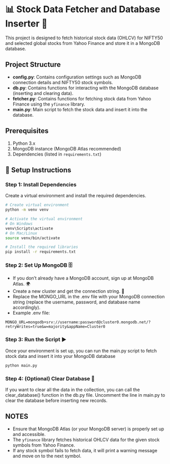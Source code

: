 # 📊 Stock Data Fetcher and Database Inserter 🚀

This project is designed to fetch historical stock data (OHLCV) for NIFTY50 and selected global stocks from Yahoo Finance and store it in a MongoDB database.

## Project Structure

- **config.py**: Contains configuration settings such as MongoDB connection details and NIFTY50 stock symbols.
- **db.py**: Contains functions for interacting with the MongoDB database (inserting and clearing data).
- **fetcher.py**: Contains functions for fetching stock data from Yahoo Finance using the `yfinance` library.
- **main.py**: Main script to fetch the stock data and insert it into the database.

## Prerequisites

1. Python 3.x
2. MongoDB instance (MongoDB Atlas recommended)
3. Dependencies (listed in `requirements.txt`)

## 🔧 Setup Instructions

### Step 1: Install Dependencies

Create a virtual environment and install the required dependencies.

```bash
# Create virtual environment
python -m venv venv

# Activate the virtual environment
# On Windows
venv\Scripts\activate
# On Mac/Linux
source venv/bin/activate

# Install the required libraries
pip install -r requirements.txt
```

### Step 2: Set Up MongoDB 🗄️

- If you don’t already have a MongoDB account, sign up at MongoDB Atlas. 🌍
- Create a new cluster and get the connection string. 🔑
- Replace the MONGO_URL in the .env file with your MongoDB connection string (replace the username, password, and database name accordingly).
- Example .env file:

```env
MONGO_URL=mongodb+srv://username:password@cluster0.mongodb.net/?retryWrites=true&w=majority&appName=Cluster0
```

### Step 3: Run the Script ▶️

Once your environment is set up, you can run the main.py script to fetch stock data and insert it into your MongoDB database

```bash
python main.py
```

### Step 4: (Optional) Clear Database 🧹

If you want to clear all the data in the collection, you can call the clear_database() function in the db.py file. Uncomment the line in main.py to clear the database before inserting new records.

## NOTES

- Ensure that MongoDB Atlas (or your MongoDB server) is properly set up and accessible.
- The `yfinance` library fetches historical OHLCV data for the given stock symbols from Yahoo Finance.
- If any stock symbol fails to fetch data, it will print a warning message and move on to the next symbol.
